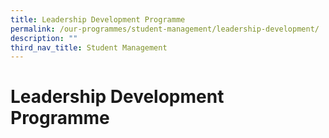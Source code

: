 ```yaml
---
title: Leadership Development Programme
permalink: /our-programmes/student-management/leadership-development/
description: ""
third_nav_title: Student Management
---
```

# **Leadership Development Programme**